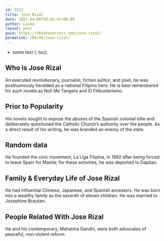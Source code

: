 ```yaml
---
id: 5512
title: Jose Rizal
date: 2021-04-06T20:02:01+00:00
author: Laima
layout: post
guid: https://ukdataservers.com/jose-rizal/
permalink: /04/06/jose-rizal/
---
```


* some text
{: toc}


## Who is Jose Rizal
                  
                  
                  
An executed revolutionary, journalist, fiction author, and poet, he was posthumously heralded as a national Filipino hero. He is best remembered for such novels as Noli Me Tangere and El Filibusterismo.
                  
              
            
              
            
                
                
                
## Prior to Popularity
                  
                  
                  
His novels sought to expose the abuses of the Spanish colonial elite and deliberately questioned the Catholic Church&#8217;s authority over the people. As a direct result of his writing, he was branded an enemy of the state.
                  
              
            
              
            
                
                
                
## Random data
                  
                  
                  
He founded the civic movement, La Liga Filipina, in 1892 after being forced to leave Spain for Manila; for these activities, he was deported to Dapitan.
                  
              
            
              
            
                
                
                
## Family & Everyday Life of Jose Rizal
                  
                  
                  
He had influential Chinese, Japanese, and Spanish ancestors. He was born into a wealthy family as the seventh of eleven children. He was married to Josephine Bracken.
                  
              
            
              
            
                
                
                
## People Related With Jose Rizal
                  
                  
                  
He and his contemporary, Mahatma Gandhi, were both advocates of peaceful, non-violent reform.
                  
              
            
              
            
                
              
            
              
              
            
            
              
            
          
          
          